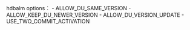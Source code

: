 hdbalm options：
    - ALLOW_DU_SAME_VERSION
    - ALLOW_KEEP_DU_NEWER_VERSION
    - ALLOW_DU_VERSION_UPDATE
    - USE_TWO_COMMIT_ACTIVATION
